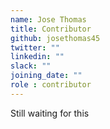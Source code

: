 ```yaml
---
name: Jose Thomas
title: Contributor
github: josethomas45
twitter: ""
linkedin: ""
slack: ""
joining_date: ""
role : contributor
---
```


Still waiting for this
